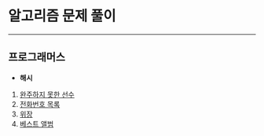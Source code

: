 # 알고리즘 문제 풀이
---
## 프로그래머스
* **해시**
1. [완주하지 못한 선수](https://programmers.co.kr/learn/courses/30/lessons/42576)
2. [전화번호 목록](https://programmers.co.kr/learn/courses/30/lessons/42577)
3. [위장](https://programmers.co.kr/learn/courses/30/lessons/42578)
4. [베스트 앨범](https://programmers.co.kr/learn/courses/30/lessons/42579)
